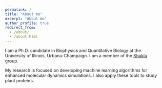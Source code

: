 ```yaml
---
permalink: /
title: "About me"
excerpt: "About me"
author_profile: true
redirect_from: 
  - /about/
  - /about.html
---
```


I am a Ph.D. candidate in Biophysics and Quantitative Biology at the University of Illinois, Urbana-Champaign. I am a member of the [Shukla group](https://shuklagroup.org/). 

My research is focused on developing machine learning algorithms for enhanced molecular dynamics simulations. I also apply these tools to study plant proteins.   
